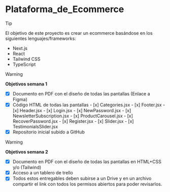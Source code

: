 # Plataforma_de_Ecommerce

> [!tip]
> El objetivo de este proyecto es crear un ecommerce basándose en los siguientes lenguajes/frameworks:
> - Next.js
> - React
> - Tailwind CSS
> - TypeScript

> [!warning]
> **Objetivos semana 1**
> - [x] Documento en PDF con el diseño de todas las pantallas (Enlace a Figma)
> - [x] Código HTML de todas las pantallas
>       - [x] Categories.jsx
>       - [x] Footer.jsx
>       - [x] Header.jsx
>       - [x] Login.jsx
>       - [x] NewPassword.jsx
>       - [x] NewsletterSubscription.jsx
>       - [x] ProductCarousel.jsx
>       - [x] RecoverPassword.jsx
>       - [x] Register.jsx
>       - [x] Slider.jsx
>       - [x] TestimonialsSlider.jsx              
> - [x] Repositorio inicial subido a GitHub


> [!warning]
> **Objetivos semana 2**
> - [x] Documento en PDF con el diseño de todas las pantallas en HTML+CSS y/o (Tailwind)
> - [x] Acceso a un tablero de trello     
> - [x] Todos estos entregables deben subirse a un Drive y en un archivo compartir el link con todos los permisos abiertos para poder revisarlos.​

